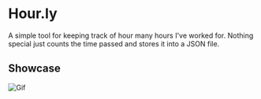 # Hour.ly

A simple tool for keeping track of hour many hours I've worked for. Nothing special
just counts the time passed and stores it into a JSON file.


## Showcase
![Gif](https://gyazo.com/580011ddc9b9b5dd99877f63f906c4b6.gif)